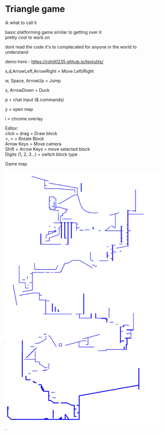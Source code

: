 # Triangle game

ik what to call it

basic platforming game similar to getting over it  
pretty cool to work on  


dont read the code it's to complecated for anyone in the world to understand


demo here - https://rohit0235.github.io/textutils/

s,d,ArrowLeft,ArrowRight = Move Left/Right

w, Space, ArrowUp = Jump

s, ArrowDown = Duck  

p = chat input (& commands)

y = open map

i = chrome overlay

Editor:  
click + drag = Draw block  
<, > = Rotate Block  
Arrow Keys = Move camera  
Shift + Arrow Keys = move selected block  
Digits (1, 2, 3...) = switch block type  


Game map  


![yay](gameMap.png "ur gay now").


